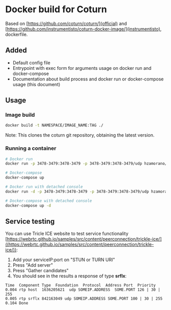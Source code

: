 # Docker build for Coturn

Based on [https://github.com/coturn/coturn/](official) and [https://github.com/instrumentisto/coturn-docker-image/](instrumentisto), dockerfile.

## Added

* Default config file
* Entrypoint with exec form for arguments usage on docker run and docker-compose
* Documentation about build process and docker run or docker-compose usage (this document)

## Usage

### Image build

```bash
docker build -t NAMESPACE/IMAGE_NAME:TAG ./
```

Note: This clones the coturn git repository, obtaining the latest version.

### Running a container

```bash
# Docker run
docker run -p 3478-3479:3478-3479 -p 3478-3479:3478-3479/udp hzamorano/coturn:4.5.1.2 --log-file=stdout

# Docker-compose
docker-compose up

# Docker run with detached console
docker run -d -p 3478-3479:3478-3479 -p 3478-3479:3478-3479/udp hzamorano/coturn:4.5.1.2 --log-file=stdout

# Docker-compose with detached console
docker-compose up -d
```

## Service testing

You can use Tricle ICE website to test service functionality [https://webrtc.github.io/samples/src/content/peerconnection/trickle-ice/]((https://webrtc.github.io/samples/src/content/peerconnection/trickle-ice/)):

1. Add your serviceIP:port on "STUN or TURN URI"
2. Press "Add server"
3. Press "Gather candidates"
4. You should see in the results a response of type **srflx**:

  ```log
  Time  Component Type  Foundation  Protocol  Address Port  Priority
  0.004 rtp host  1636205621  udp SOMEIP.ADDRESS  SOME.PORT 126 | 30 | 255
  0.005 rtp srflx 842163049 udp SOMEIP.ADDRESS SOME.PORT 100 | 30 | 255
  0.104 Done
  ```
